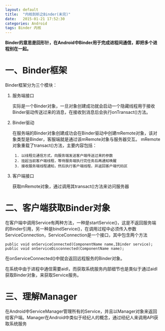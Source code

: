 ```yaml
---
layout: default
title:  "内核剖析之Binder(未完)"
date:   2015-01-21 17:52:30
categories: Android
tags: Binder 内核
---
```

**Binder的意思是回形针，在Android中Binder用于完成进程间通信，即把多个进程别在一起。**
# 一、Binder框架 #
Binder框架分为三个模块：
	
1. 服务端接口

	实际是一个Binder对象，一旦对象创建成功就会启动一个隐藏线程用于接收Binder驱动传送过来的消息，在接收到消息后会执行onTransact()方法。
2. Binder驱动

	在服务端的Binder对象创建成功会在Binder驱动中创建mRemote对象，该对象类型是Binder，客服端就是通过该mRemote对象与服务器交互。
	mRemote对象重载了transact()方法，主要内容包括：

		1. 以线程见通信方式，向服务端发送客户端传送过来的参数
		2. 挂起当前客户端线程，等待服务端执行完任务后再通知唤醒
		3. 接收服务端线程通知，然后执行客户端线程，并返回客户端代码区


3. 客户端接口

	获取mRemote对象，通过调用其transact()方法来访问服务器

# 二、客户端获取Binder对象 #
在客户端中调用Service有两种方法，一种是startService()，这是不返回服务端的Binder引用，另一种是bindService()，在调用过程中必须传入参数ServiceConnection，ServiceConnection是一个接口，其中包含两个方法

	public void onServiceConnected(ComponentName name,IBinder service);
	public void onServiceDisconnected(ComponentName name);

在onServiceConnected()中就会返回远程服务的Binder对象。

在系统中由于进程中通信需要aidl，而获取系统服务内部细节也是类似于通过aidl获取Binder对象，来获取Service服务。

# 三、理解Manager #
在Android中ServiceManager管理所有的Service，并且以Manager对象来返回给客户端。Manager在Android中类似于经纪人的概念，通过经纪人来调用API获取系统服务

	